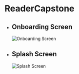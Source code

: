 <h1>ReaderCapstone</h1>
<ul>
  <li><h2>Onboarding Screen</h2></li>

  ![Onboarding Screen](https://github.com/user-attachments/assets/67984eaa-7913-40e6-b070-fe204924cc10)

  <li><h2>Splash Screen</h2></li>
  
  ![Splash Screen](https://github.com/user-attachments/assets/ac19892e-8545-40e2-a2bd-8e717aa2fd47)

</ul>
